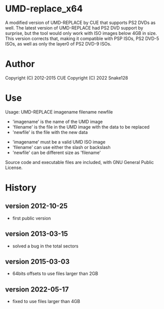# UMD-replace_x64
A modified version of UMD-REPLACE by CUE that supports PS2 DVDs as well. The latest version of UMD-REPLACE had PS2 DVD support by surprise, but the tool would only work with ISO images below 4GB in size. This version corrects that, making it compatible with PSP ISOs, PS2 DVD-5 ISOs, as well as only the layer0 of PS2 DVD-9 ISOs.

# Author
Copyright (C) 2012-2015 CUE
Copyright (C) 2022 Snake128

# Use

Usage: UMD-REPLACE imagename filename newfile

- 'imagename' is the name of the UMD image
- 'filename' is the file in the UMD image with the data to be replaced
- 'newfile' is the file with the new data

* 'imagename' must be a valid UMD ISO image
* 'filename' can use either the slash or backslash
* 'newfile' can be different size as 'filename'

Source code and executable files are included, with GNU General Public License.

# History
version 2012-10-25
------------------
  - first public version

version 2013-03-15
------------------
  - solved a bug in the total sectors

version 2015-03-03
------------------
  - 64bits offsets to use files larger than 2GB

version 2022-05-17
------------------
  - fixed to use files larger than 4GB
